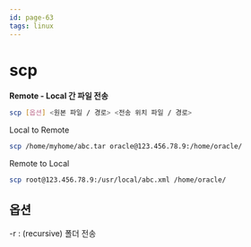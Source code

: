```yaml
---
id: page-63
tags: linux
---
```

# scp

**Remote - Local 간 파일 전송**

```bash
scp [옵션] <원본 파일 / 경로> <전송 위치 파일 / 경로>
```

Local to Remote

```bash
scp /home/myhome/abc.tar oracle@123.456.78.9:/home/oracle/
```

Remote to Local

```bash
scp root@123.456.78.9:/usr/local/abc.xml /home/oracle/
```

## 옵션

-r : (recursive) 폴더 전송
